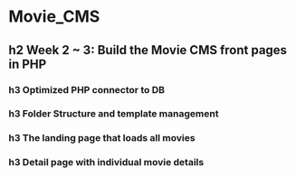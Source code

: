# Movie_CMS

## h2 Week 2 ~ 3: Build the Movie CMS front pages in PHP

### h3 Optimized PHP connector to DB

### h3 Folder Structure and template management

### h3 The landing page that loads all movies

### h3 Detail page with individual movie details 
